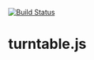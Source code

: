 [![Build Status](https://travis-ci.org/fralonra/turntable.js.svg?branch=master)](https://travis-ci.org/fralonra/turntable.js)

# turntable.js
